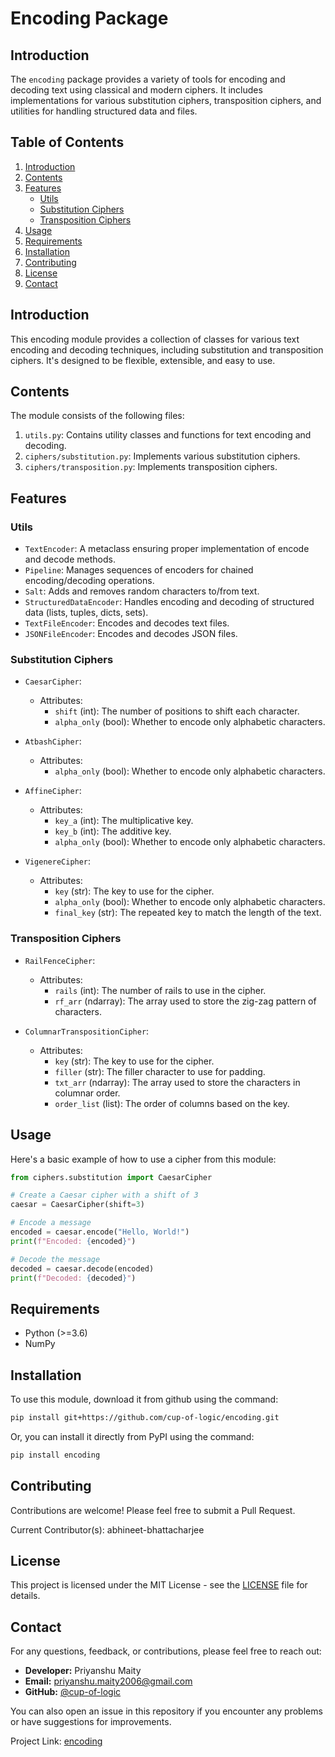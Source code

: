 # Encoding Package

## Introduction

The `encoding` package provides a variety of tools for encoding and decoding text using classical and modern ciphers. It includes implementations for various substitution ciphers, transposition ciphers, and utilities for handling structured data and files.

## Table of Contents
1. [Introduction](#introduction)
2. [Contents](#contents)
3. [Features](#features)
   - [Utils](#utils)
   - [Substitution Ciphers](#substitution-ciphers)
   - [Transposition Ciphers](#transposition-ciphers)
4. [Usage](#usage)
5. [Requirements](#requirements)
6. [Installation](#installation)
7. [Contributing](#contributing)
8. [License](#license)
9. [Contact](#contact)

## Introduction

This encoding module provides a collection of classes for various text encoding and decoding techniques, including substitution and transposition ciphers. It's designed to be flexible, extensible, and easy to use.

## Contents

The module consists of the following files:

1. `utils.py`: Contains utility classes and functions for text encoding and decoding.
2. `ciphers/substitution.py`: Implements various substitution ciphers.
3. `ciphers/transposition.py`: Implements transposition ciphers.

## Features

### Utils

- `TextEncoder`: A metaclass ensuring proper implementation of encode and decode methods.
- `Pipeline`: Manages sequences of encoders for chained encoding/decoding operations.
- `Salt`: Adds and removes random characters to/from text.
- `StructuredDataEncoder`: Handles encoding and decoding of structured data (lists, tuples, dicts, sets).
- `TextFileEncoder`: Encodes and decodes text files.
- `JSONFileEncoder`: Encodes and decodes JSON files.

### Substitution Ciphers

- `CaesarCipher`:
  - Attributes:
    - `shift` (int): The number of positions to shift each character.
    - `alpha_only` (bool): Whether to encode only alphabetic characters.

- `AtbashCipher`:
  - Attributes:
    - `alpha_only` (bool): Whether to encode only alphabetic characters.

- `AffineCipher`:
  - Attributes:
    - `key_a` (int): The multiplicative key.
    - `key_b` (int): The additive key.
    - `alpha_only` (bool): Whether to encode only alphabetic characters.

- `VigenereCipher`:
  - Attributes:
    - `key` (str): The key to use for the cipher.
    - `alpha_only` (bool): Whether to encode only alphabetic characters.
    - `final_key` (str): The repeated key to match the length of the text.

### Transposition Ciphers

- `RailFenceCipher`:
  - Attributes:
    - `rails` (int): The number of rails to use in the cipher.
    - `rf_arr` (ndarray): The array used to store the zig-zag pattern of characters.

- `ColumnarTranspositionCipher`:
  - Attributes:
    - `key` (str): The key to use for the cipher.
    - `filler` (str): The filler character to use for padding.
    - `txt_arr` (ndarray): The array used to store the characters in columnar order.
    - `order_list` (list): The order of columns based on the key.

## Usage

Here's a basic example of how to use a cipher from this module:

```python
from ciphers.substitution import CaesarCipher

# Create a Caesar cipher with a shift of 3
caesar = CaesarCipher(shift=3)

# Encode a message
encoded = caesar.encode("Hello, World!")
print(f"Encoded: {encoded}")

# Decode the message
decoded = caesar.decode(encoded)
print(f"Decoded: {decoded}")
```

## Requirements

* Python (>=3.6)
* NumPy

## Installation

To use this module, download it from github using the command:

```bash
pip install git+https://github.com/cup-of-logic/encoding.git
```

Or, you can install it directly from PyPI using the command:

```bash
pip install encoding
```

## Contributing

Contributions are welcome! Please feel free to submit a Pull Request.

Current Contributor(s):
abhineet-bhattacharjee


## License

This project is licensed under the MIT License - see the [LICENSE](LICENSE.txt) file for details.

## Contact

For any questions, feedback, or contributions, please feel free to reach out:

- **Developer:** Priyanshu Maity
- **Email:** priyanshu.maity2006@gmail.com
- **GitHub:** [@cup-of-logic](https://github.com/cup-of-logic)

You can also open an issue in this repository if you encounter any problems or have suggestions for improvements.

Project Link: [encoding](https://github.com/cup-of-logic/encoding)
